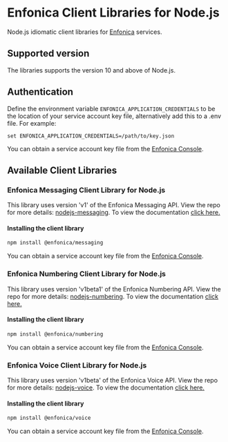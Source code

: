 # Enfonica Client Libraries for Node.js

Node.js idiomatic client libraries for [Enfonica](https://enfonica.com/) services.

## Supported version

The libraries supports the version 10 and above of Node.js.

## Authentication

Define the environment variable `ENFONICA_APPLICATION_CREDENTIALS` to be the location of your service account key file, alternatively add this to a .env file. For example:
```
set ENFONICA_APPLICATION_CREDENTIALS=/path/to/key.json
```

You can obtain a service account key file from the [Enfonica Console](https://console.enfonica.com/).

## Available Client Libraries

### Enfonica Messaging Client Library for Node.js

This library uses version 'v1' of the Enfonica Messaging API. View the repo for more details: [nodejs-messaging](https://github.com/enfonica/enfonica-node/tree/master/libs/nodejs-messaging). To view the documentation [click here.](https://enfonica.github.io/enfonica-node/messaging/)

#### Installing the client library

```bash
npm install @enfonica/messaging
```

You can obtain a service account key file from the [Enfonica Console](https://console.enfonica.com/).

### Enfonica Numbering Client Library for Node.js

This library uses version 'v1beta1' of the Enfonica Numbering API. View the repo for more details: [nodejs-numbering](https://github.com/enfonica/enfonica-node/tree/master/libs/nodejs-numbering). To view the documentation [click here.](https://enfonica.github.io/enfonica-node/numbering/)

#### Installing the client library

```bash
npm install @enfonica/numbering
```

You can obtain a service account key file from the [Enfonica Console](https://console.enfonica.com/).

### Enfonica Voice Client Library for Node.js

This library uses version 'v1beta' of the Enfonica Voice API. View the repo for more details: [nodejs-voice](https://github.com/enfonica/enfonica-node/tree/master/libs/nodejs-voice). To view the documentation [click here.](https://enfonica.github.io/enfonica-node/voice/)

#### Installing the client library

```bash
npm install @enfonica/voice
```

You can obtain a service account key file from the [Enfonica Console](https://console.enfonica.com/).
